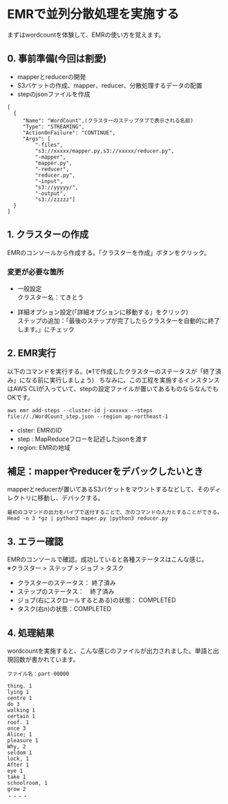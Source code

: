 # EMRで並列分散処理を実施する  
まずはwordcountを体験して、EMRの使い方を覚えます。  

## 0. 事前準備(今回は割愛)  
- mapperとreducerの開発    
- S3バケットの作成、mapper、reducer、分散処理するデータの配置  
- stepのjsonファイルを作成
```
[
  {
     "Name": "WordCount",(クラスターのステップタブで表示される名前)
     "Type": "STREAMING",
     "ActionOnFailure": "CONTINUE",
     "Args": [
         "-files",
         "s3://xxxxx/mapper.py,s3://xxxxx/reducer.py",
         "-mapper",
         "mapper.py",
         "-reducer",
         "reducer.py",
         "-input",
         "s3://yyyyy/",
         "-output",
         "s3://zzzzz"]
  }
]
``` 


## 1. クラスターの作成  
EMRのコンソールから作成する。「クラスターを作成」ボタンをクリック。  

### 変更が必要な箇所  
- 一般設定  
クラスター名：てきとう  

- 詳細オプション設定(「詳細オプションに移動する」をクリック)  
ステップの追加：「最後のステップが完了したらクラスターを自動的に終了します。」にチェック  

## 2. EMR実行  
以下のコマンドを実行する。(※1で作成したクラスターのステータスが「終了済み」になる前に実行しましょう)  
ちなみに、この工程を実施するインスタンスはAWS CLIが入っていて、stepの設定ファイルが置いてあるものならなんでもOKです。  
```
aws emr add-steps --cluster-id j-xxxxxx --steps file://./WordCount_step.json --region ap-northeast-1
```
- clster: EMRのID
- step   : MapReduceフローを記述したjsonを渡す
- region: EMRの地域  

## 補足：mapperやreducerをデバックしたいとき  
mapperとreducerが置いてあるS3バケットをマウントするなどして、そのディレクトリに移動し、デバックする。  
```
最初のコマンドの出力をパイプで送付することで、次のコマンドの入力とすることができる。
Head -n 3 *gz | python3 maper.py |python3 reducer.py 
```

## 3. エラー確認  
EMRのコンソールで確認。成功していると各種ステータスはこんな感じ。  
※クラスター > ステップ > ジョブ > タスク  

- クラスターのステータス： 終了済み  
- ステップのステータス：　終了済み  
- ジョブ(右にスクロールするとある)の状態： COMPLETED  
- タスク(右n)の状態：COMPLETED  

## 4. 処理結果  
wordcountを実施すると、こんな感じのファイルが出力されました。単語と出現回数が書かれています。  
```
ファイル名：part-00000

thing. 1	
lying 1	
centre 1	
do 3	
walking 1	
certain 1	
roof. 1	
once 3	
Alice; 1	
pleasure 1	
Why, 2	
seldom 1	
lock, 1	
After 1	
eye 1	
take 1	
schoolroom, 1	
grow 2	
・・・・
```
